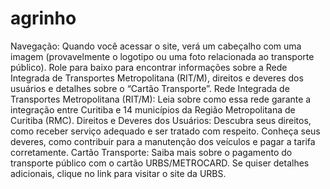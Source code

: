# agrinho
Navegação:
Quando você acessar o site, verá um cabeçalho com uma imagem (provavelmente o logotipo ou uma foto relacionada ao transporte público).
Role para baixo para encontrar informações sobre a Rede Integrada de Transportes Metropolitana (RIT/M), direitos e deveres dos usuários e detalhes sobre o “Cartão Transporte”.
Rede Integrada de Transportes Metropolitana (RIT/M):
Leia sobre como essa rede garante a integração entre Curitiba e 14 municípios da Região Metropolitana de Curitiba (RMC).
Direitos e Deveres dos Usuários:
Descubra seus direitos, como receber serviço adequado e ser tratado com respeito.
Conheça seus deveres, como contribuir para a manutenção dos veículos e pagar a tarifa corretamente.
Cartão Transporte:
Saiba mais sobre o pagamento do transporte público com o cartão URBS/METROCARD.
Se quiser detalhes adicionais, clique no link para visitar o site da URBS.
